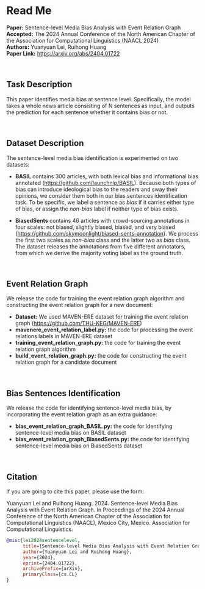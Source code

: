 # Read Me

**Paper:** Sentence-level Media Bias Analysis with Event Relation Graph<br/>
**Accepted:** The 2024 Annual Conference of the North American Chapter of the Association for Computational Linguistics (NAACL 2024)<br/>
**Authors:** Yuanyuan Lei, Ruihong Huang<br/>
**Paper Link:** https://arxiv.org/abs/2404.01722

<br/>

## Task Description

This paper identifies media bias at sentence level. Specifically, the model takes a whole news article consisting of N sentences as input, and outputs the prediction for each sentence whether it contains bias or not.

<br/>

## Dataset Description

The sentence-level media bias identification is experimented on two datasets:

* **BASIL** contains 300 articles, with both lexical bias and informational bias annotated (https://github.com/launchnlp/BASIL). Because both types of bias can introduce ideological bias to the readers and sway their opinions, we consider them both in our bias sentences identification task. To be specific, we label a sentence as _bias_ if it carries either type of bias, or assign the _non\-bias_ label if neither type of bias exists.

* **BiasedSents** contains 46 articles with crowd-sourcing annotations in four scales: not biased, slightly biased, biased, and very biased (https://github.com/skymoonlight/biased-sents-annotation). We process the first two scales as _non\-bias_ class and the latter two as _bias_ class. The dataset releases the annotations from five different annotators, from which we derive the majority voting label as the ground truth.

<br/>

## Event Relation Graph

We release the code for training the event relation graph algorithm and constructing the event relation graph for a new document:

* **Dataset:** We used MAVEN-ERE dataset for training the event relation graph (https://github.com/THU-KEG/MAVEN-ERE)
* **mavenere_event_relation_label.py:** the code for processing the event relations labels in MAVEN-ERE dataset
* **training_event_relation_graph.py:** the code for training the event relation graph algorithm
* **build_event_relation_graph.py:** the code for constructing the event relation graph for a candidate document

<br/>

## Bias Sentences Identification

We release the code for identifying sentence-level media bias, by incorporating the event relation graph as an extra guidance:

* **bias_event_relation_graph_BASIL.py:** the code for identifying sentence-level media bias on BASIL dataset
* **bias_event_relation_graph_BiasedSents.py:** the code for identifying sentence-level media bias on BiasedSents dataset


<br/>

## Citation

If you are going to cite this paper, please use the form:

Yuanyuan Lei and Ruihong Huang. 2024. Sentence-level Media Bias Analysis with Event Relation Graph. In Proceedings of the 2024 Annual Conference of the North American Chapter of the Association for Computational Linguistics (NAACL), Mexico City, Mexico. Association for Computational Linguistics.


```bibtex
@misc{lei2024sentencelevel,
      title={Sentence-level Media Bias Analysis with Event Relation Graph}, 
      author={Yuanyuan Lei and Ruihong Huang},
      year={2024},
      eprint={2404.01722},
      archivePrefix={arXiv},
      primaryClass={cs.CL}
}
```














